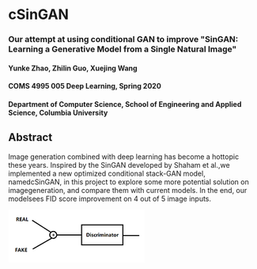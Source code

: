 # cSinGAN
### Our attempt at using conditional GAN to improve "SinGAN: Learning a Generative Model from a Single Natural Image"

#### Yunke Zhao, Zhilin Guo, Xuejing Wang

#### COMS 4995 005 Deep Learning, Spring 2020

#### Department of Computer Science, School of Engineering and Applied Science, Columbia University


## Abstract
Image generation combined with deep learning has become a hottopic these years. Inspired by the SinGAN developed by Shaham et al.,we implemented a new optimized conditional stack-GAN model, namedcSinGAN, in this project to explore some more potential solution on imagegeneration, and compare them with current models. In the end, our modelsees FID score improvement on 4 out of 5 image inputs.



![](imgs/D1.png)


